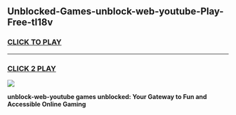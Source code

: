 
## Unblocked-Games-unblock-web-youtube-Play-Free-tl18v
<h3>
<a href="https://premium76.site?title=unblock-web-youtube&ref=18A1">CLICK TO PLAY</a></h3>
<hr>

<h3>
<a href="https://premium76.site?title=unblock-web-youtube&ref=18A1">CLICK 2 PLAY</a>
  
</h3>

<a href="https://premium76.site?title=unblock-web-youtube&ref=18A1"><img src="https://clearcache.store/games.png"></a>


**unblock-web-youtube games unblocked: Your Gateway to Fun and Accessible Online Gaming**
